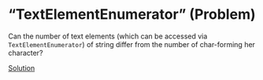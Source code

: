 # “TextElementEnumerator” (Problem)

Can the number of text elements (which can be accessed via `TextElementEnumerator`) of string differ from the number of char-forming her character?

[Solution](./TextElementEnumerator-S.md)